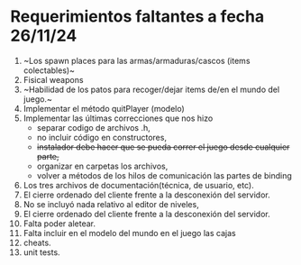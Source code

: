 
# Requerimientos faltantes  a fecha 26/11/24
1. ~Los spawn places para las armas/armaduras/cascos (items colectables)~
2. Fisical weapons
3. ~Habilidad de los patos para recoger/dejar items de/en el mundo del juego.~
4. Implementar el método quitPlayer (modelo)
5. Implementar las últimas correcciones que nos hizo
   * separar codigo de archivos .h,
   * no incluir código en constructores,
   * ~~instalador debe hacer que se pueda correr el juego desde cualquier parte,~~
   * organizar en carpetas los archivos,
   * volver a métodos de los hilos de comunicación las partes de binding
6. Los tres archivos de documentación(técnica, de usuario, etc).
7. El cierre ordenado del cliente frente a la desconexión del  servidor.
8. No se incluyó nada relativo al editor de niveles,
9. El cierre ordenado del cliente frente a la desconexión del  servidor.
10. Falta poder aletear.
11. Falta incluir en el modelo del mundo en el juego las cajas
12. cheats.
13. unit tests.


